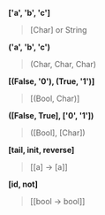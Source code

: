 
**['a', 'b', 'c']**
> [Char] or String

**('a', 'b', 'c')**
> (Char, Char, Char)

**[(False, '0'), (True, '1')]**
> [(Bool, Char)]

**([False, True], ['0', '1'])**
> ([Bool], [Char])

**[tail, init, reverse]**
> [[a] -> [a]]

**[id, not]**
> [[bool -> bool]]